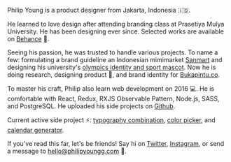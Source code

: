 <span class="main-highlight">Philip Young</span> is a product designer from Jakarta, Indonesia 🇮🇩.

He learned to love design after attending branding class at Prasetiya Mulya University. He has been designing ever since. Selected works are available on [Behance](https://www.behance.net/philipyoungg) 🙇. 

Seeing his passion, he was trusted to handle various projects. To name a few: formulating a brand guideline an Indonesian mimimarket [Sanmart](https://www.behance.net/gallery/17555133/Sanmart) and designing his university's [olympics identity and sport mascot](https://www.behance.net/gallery/17551609/House-of-Prasetiya-Mulya). Now he is doing research, designing product 🔧, and brand identity for [Bukapintu.co](https://www.bukapintu.co/).

To master his craft, Philip also learn web development on 2016 💻. He is comfortable with React, Redux, RXJS Observable Pattern, Node.js, SASS, and PostgreSQL. He uploaded his side projects on [Github](http://github.com/philipyoungg/).

Current active side project ⚡️: [typography combination](http://typography.philipyoungg.com), [color picker](http://color.philipyoungg.com), and [calendar generator](https://www.npmjs.com/package/@philipyoungg/calendar).

If you've read this far, let's be friends! Say hi on [Twitter](https://www.twitter.com/philipyoungg’), [Instagram](https://www.instagram.com/philipyoungg), or send a message to [hello@philipyoungg.com](mailto:hello@philipyoungg.com?Subject=Hello!) 🙏. 